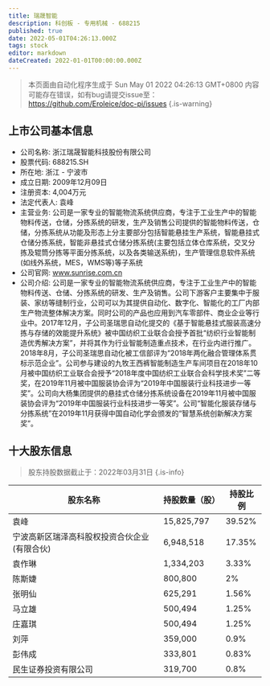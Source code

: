 ```yaml
---
title: 瑞晟智能
description: 科创板 - 专用机械 - 688215
published: true
date: 2022-05-01T04:26:13.000Z
tags: stock
editor: markdown
dateCreated: 2022-01-01T00:00:00.000Z
---
```


> 本页面由自动化程序生成于 Sun May 01 2022 04:26:13 GMT+0800
> 内容可能存在错误，如有bug请提交issue至：https://github.com/Eroleice/doc-pi/issues
{.is-warning}

## 上市公司基本信息
- 公司名称: 浙江瑞晟智能科技股份有限公司
- 股票代码: 688215.SH
- 所在地: 浙江 - 宁波市
- 成立日期: 2009年12月09日
- 注册资本: 4,004万元
- 法定代表人: 袁峰
- 主营业务: 公司是一家专业的智能物流系统供应商，专注于工业生产中的智能物料传送，仓储，分拣系统的研发，生产及销售公司提供的智能物料传送，仓储，分拣系统从功能及形态上分主要部分包括智能悬挂生产系统，智能悬挂式仓储分拣系统，智能非悬挂式仓储分拣系统(主要包括立体仓库系统，交叉分拣及辊筒分拣等平面分拣系统，以及各类输送系统)，生产管理信息软件系统(如线外系统，MES，WMS等)等子系统
- 公司官网: www.sunrise.com.cn
- 公司介绍: 公司是一家专业的智能物流系统供应商，专注于工业生产中的智能物料传送、仓储、分拣系统的研发、生产及销售。公司下游客户主要集中于服装、家纺等缝制行业，公司可以为其提供自动化、数字化、智能化的工厂内部生产物流整体解决方案。同时公司的产品也应用到汽车零部件、商业企业等行业中。2017年12月，子公司圣瑞思自动化提交的《基于智能悬挂式服装高速分拣与存储的效能提升系统》被中国纺织工业联合会授予首批“纺织行业智能制造优秀解决方案”，并将其作为行业智能制造重点技术，在行业内进行推广。2018年8月，子公司圣瑞思自动化被工信部评为“2018年两化融合管理体系贯标示范企业”。公司参与建设的九牧王西裤智能制造生产车间项目在2018年10月被中国纺织工业联合会授予“2018年度中国纺织工业联合会科学技术奖”二等奖，在2019年11月被中国服装协会评为“2019年中国服装行业科技进步一等奖”。公司向大杨集团提供的悬挂式仓储分拣系统设备在2019年11月被中国服装协会评为“2019年中国服装行业科技进步一等奖”。公司“智能化服装存储与分拣系统”在2019年11月获得中国自动化学会颁发的“智慧系统创新解决方案奖”。


## 十大股东信息
> 股东持股数据截止于：2022年03月31日
{.is-info}

| 股东名称 | 持股数量（股） | 持股比例 |
| --- | --- | --- |
| 袁峰 | 15,825,797 | 39.52% |
| 宁波高新区瑞泽高科股权投资合伙企业(有限合伙) | 6,948,518 | 17.35% |
| 袁作琳 | 1,334,203 | 3.33% |
| 陈斯婕 | 800,800 | 2% |
| 张明仙 | 625,291 | 1.56% |
| 马立雄 | 500,494 | 1.25% |
| 庄嘉琪 | 500,494 | 1.25% |
| 刘萍 | 359,000 | 0.9% |
| 彭伟成 | 333,801 | 0.83% |
| 民生证券投资有限公司 | 319,700 | 0.8% |




